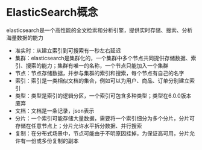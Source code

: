 ElasticSearch概念
===
elasticsearch是一个高性能的全文检索和分析引擎，提供实时存储、搜索、分析海量数据的能力

* 准实时：从建立索引到可搜索有一秒左右延迟
* 集群：elasticsearch是集群化的，一个集群中多个节点共同提供存储数据、索引、搜索的能力；集群有唯一的名称，一个节点只能加入一个集群
* 节点：节点存储数据，并参与集群的索引和搜索，每个节点有自己的名字
* 索引：索引是一类相似文档的集合，例如可以为用户、商品、订单分别建立索引
* 类型：类型是索引的逻辑分区，一个索引可包含多种类型；类型在6.0.0版本废弃
* 文档：文档是一条记录，json表示
* 分片：一个索引可能存储大量数据，需要将一个索引细分为多个分片，分片可存储在任意节点上；分片允许水平拆分数据、并行搜索
* 复制：在分布式场景中，节点可能由于不明原因挂掉，为保证高可用，分片允许有一份或多份复制的副本
